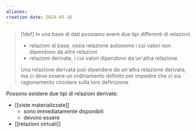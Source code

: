 ```yaml
---
aliases: 
creation date: 2024-03-16
---
```


> [!def]
> In una base di dati possiamo avere due tipi differenti di relazioni
> - relazioni di base, ossia relazione autonome i cui valori non dipendono da altre relazioni
> - relazioni derivate, i cui valori dipendono da un'altra relazione
> 
> Una relazione derivata può dipendere da un'altra relazione derivata, ma ci deve essere un ordinamento definito per impedire che ci sia ragionamento circolare sulla loro definizione

Possono esistere due tipi di relazioni derivate:
- [[viste materializzate]]
	-  sono immediatamente disponibili
	- devono essere
- [[relazioni virtuali]] 